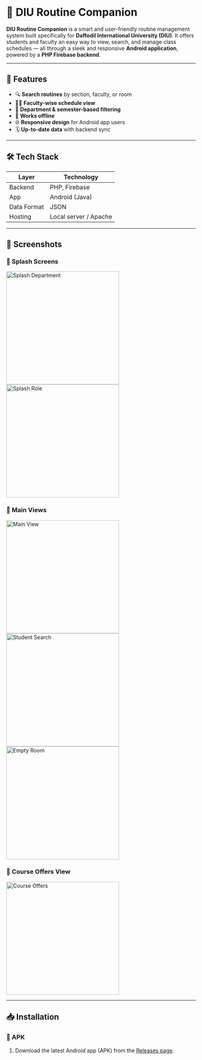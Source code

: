 # 📅 DIU Routine Companion

**DIU Routine Companion** is a smart and user-friendly routine management system built specifically for **Daffodil International University (DIU)**. It offers students and faculty an easy way to view, search, and manage class schedules — all through a sleek and responsive **Android application**, powered by a **PHP Firebase backend**.

---

## 🚀 Features

- 🔍 **Search routines** by section, faculty, or room  
- 🧑‍🏫 **Faculty-wise schedule view**  
- 🏫 **Department & semester-based filtering**  
- 📄 **Works offline** 
- 🌐 **Responsive design** for Android app users  
- 🗓️ **Up-to-date data** with backend sync  

---

## 🛠 Tech Stack

| Layer         | Technology        |
|---------------|-------------------|
| Backend       | PHP, Firebase     |
| App           | Android (Java)    |
| Data Format   | JSON              |
| Hosting       | Local server / Apache |

---

## 📸 Screenshots

### 🔹 Splash Screens
<img src="https://raw.githubusercontent.com/mdsuzon-hub/DIU-Routine-Companion/refs/heads/main/assets/splash_department.png" alt="Splash Department" width="300px" />
<img src="https://raw.githubusercontent.com/mdsuzon-hub/DIU-Routine-Companion/refs/heads/main/assets/splash_role.png" alt="Splash Role" width="300px" />

### 🔹 Main Views
<img src="https://raw.githubusercontent.com/mdsuzon-hub/DIU-Routine-Companion/refs/heads/main/assets/main_vew.png" alt="Main View" width="300px" />
<img src="https://raw.githubusercontent.com/mdsuzon-hub/DIU-Routine-Companion/refs/heads/main/assets/main_search_student.png" alt="Student Search" width="300px" />
<img src="https://raw.githubusercontent.com/mdsuzon-hub/DIU-Routine-Companion/refs/heads/main/assets/main_empty_room.png" alt="Empty Room" width="300px" />

### 🔹 Course Offers View
<img src="https://raw.githubusercontent.com/mdsuzon-hub/DIU-Routine-Companion/refs/heads/main/assets/Course%20offers.png" alt="Course Offers" width="300px" />

---

## 📥 Installation

### 🔧 APK

1. Download the latest Android app (APK) from the [Releases page](https://github.com/mdsuzon-hub/DIU-Routine-Companion/releases).

